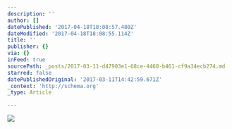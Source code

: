 ```yaml
---
description: ''
author: []
datePublished: '2017-04-18T18:08:57.480Z'
dateModified: '2017-04-18T18:08:55.114Z'
title: ''
publisher: {}
via: {}
inFeed: true
sourcePath: _posts/2017-03-11-d47903e1-68ce-4460-b461-cf9a34ecb274.md
starred: false
datePublishedOriginal: '2017-03-11T14:42:59.671Z'
_context: 'http://schema.org'
_type: Article

---
```

![](https://the-grid-user-content.s3-us-west-2.amazonaws.com/47152a48-396c-49e1-a675-6c01006298f2.jpg)